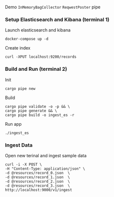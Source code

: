 Demo `InMemoryBagCollector` `ReqwestPoster` pipe
### Setup Elasticsearch and Kibana (terminal 1)
Launch elasticsearch and kibana
```
docker-compose up -d
```
Create index
```
curl -XPUT localhost:9200/records
```
### Build and Run (terminal 2)
Init
```
cargo pipe new
```
Build
```
cargo pipe validate -o -p && \
cargo pipe generate && \
cargo pipe build -o ingest_es -r
```
Run app
```
./ingest_es
```
### Ingest Data
Open new terinal and ingest sample data
```
curl -i -X POST \
-H "Content-Type: application/json" \
-d @resources/record_0.json  \
-d @resources/record_1.json  \
-d @resources/record_2.json  \
-d @resources/record_3.json  \
http://localhost:9000/v1/ingest
```